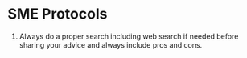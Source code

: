 # SME Protocols

1.  Always do a proper search including web search if needed before sharing your advice and always include pros and cons.
